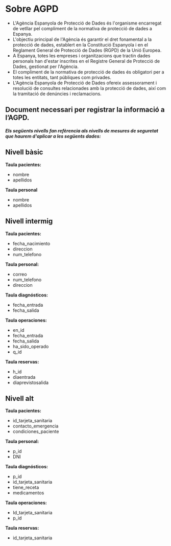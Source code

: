 # Sobre AGPD

- L'Agència Espanyola de Protecció de Dades és l'organisme encarregat de vetllar pel compliment de la normativa de protecció de dades a Espanya. <br>
- L'objectiu principal de l'Agència és garantir el dret fonamental a la protecció de dades, establert en la Constitució Espanyola i en el Reglament General de Protecció de Dades (RGPD) de la Unió Europea. <br>
- A Espanya, totes les empreses i organitzacions que tractin dades personals han d'estar inscrites en el Registre General de Protecció de Dades, gestionat per l'Agència. <br>
- El compliment de la normativa de protecció de dades és obligatori per a totes les entitats, tant públiques com privades. <br>
- L'Agència Espanyola de Protecció de Dades ofereix assessorament i resolució de consultes relacionades amb la protecció de dades, així com la tramitació de denúncies i reclamacions.

## Document necessari per registrar la informació a l’AGPD.
##### Els següents nivells fan refèrencia als nivells de mesures de seguretat que haurem d'aplicar a les següents dades:

## Nivell bàsic
**Taula pacientes:**
+ nombre
+ apellidos

**Taula personal**
+	nombre
+	apellidos

## Nivell intermig
**Taula pacientes:**
+	fecha_nacimiento
+	direccion
+	num_telefono

**Taula personal:**
+	correo
+ num_telefono
+ direccion

**Taula diagnósticos:**
+	fecha_entrada
+	fecha_salida

**Taula operaciones:**
+	en_id
+	fecha_entrada
+	fecha_salida
+	ha_sido_operado
+	q_id

**Taula reservas:**
+	h_id
+	diaentrada
+	diaprevistosalida

## Nivell alt
**Taula pacientes:**
+	id_tarjeta_sanitaria
+	contacto_emergencia
+	condiciones_paciente

**Taula personal:**
+ p_id
+ DNI

**Taula diagnósticos:**
+	p_id
+	id_tarjeta_sanitaria
+	tiene_receta
+	medicamentos

**Taula operaciones:**
+	Id_tarjeta_sanitaria
+	p_id

**Taula reservas:**
+	id_tarjeta_sanitaria


